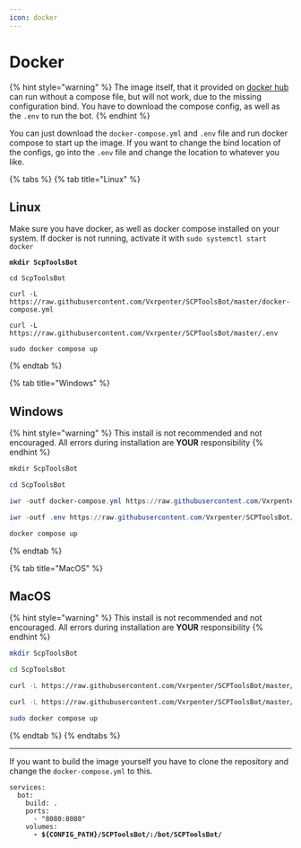 ```yaml
---
icon: docker
---
```


# Docker

{% hint style="warning" %}
The image itself, that it provided on [docker hub](https://hub.docker.com/repository/docker/vxrpenter/scptoolsbot) can run without a compose file, but will not work, due to the missing configuration bind. You have to download the compose config, as well as the `.env` to run the bot.
{% endhint %}

You can just download the `docker-compose.yml` and `.env` file and run docker compose to start up the image. If you want to change the bind location of the configs, go into the `.env` file and change the location to whatever you like.

{% tabs %}
{% tab title="Linux" %}
## Linux

Make sure you have docker, as well as docker compose installed on your system. If docker is not running, activate it with `sudo systemctl start docker`

<pre class="language-sh"><code class="lang-sh"><strong>mkdir ScpToolsBot
</strong>
cd ScpToolsBot

curl -L https://raw.githubusercontent.com/Vxrpenter/SCPToolsBot/master/docker-compose.yml

curl -L https://raw.githubusercontent.com/Vxrpenter/SCPToolsBot/master/.env

sudo docker compose up
</code></pre>
{% endtab %}

{% tab title="Windows" %}
## Windows

{% hint style="warning" %}
This install is not recommended and not encouraged. All errors during installation are **YOUR** responsibility
{% endhint %}

```powershell
mkdir ScpToolsBot

cd ScpToolsBot

iwr -outf docker-compose.yml https://raw.githubusercontent.com/Vxrpenter/SCPToolsBot/master/docker-compose.yml

iwr -outf .env https://raw.githubusercontent.com/Vxrpenter/SCPToolsBot/master/.env

docker compose up
```
{% endtab %}

{% tab title="MacOS" %}
## MacOS

{% hint style="warning" %}
This install is not recommended and not encouraged. All errors during installation are **YOUR** responsibility
{% endhint %}

```sh
mkdir ScpToolsBot

cd ScpToolsBot

curl -L https://raw.githubusercontent.com/Vxrpenter/SCPToolsBot/master/docker-compose.yml

curl -L https://raw.githubusercontent.com/Vxrpenter/SCPToolsBot/master/.env

sudo docker compose up
```
{% endtab %}
{% endtabs %}

***

If you want to build the image yourself you have to clone the repository and change the `docker-compose.yml` to this.

<pre class="language-yml" data-line-numbers><code class="lang-yml">services:
  bot:
    build: .
    ports:
      - "8080:8080"
    volumes:
<strong>      - ${CONFIG_PATH}/SCPToolsBot/:/bot/SCPToolsBot/
</strong></code></pre>
